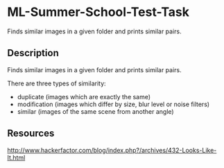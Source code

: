 # ML-Summer-School-Test-Task
Finds similar images in a given folder and prints similar pairs.

## Description
Finds similar images in a given folder and prints similar pairs.

There are three types of similarity:
  - duplicate (images which are exactly the same)
  - modification (images which differ by size, blur level or noise filters)
  - similar (images of the same scene from another angle)
  
## Resources
http://www.hackerfactor.com/blog/index.php?/archives/432-Looks-Like-It.html
